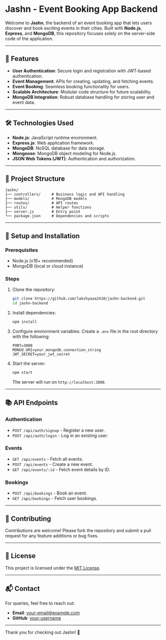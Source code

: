 # Jashn - Event Booking App Backend

Welcome to **Jashn**, the backend of an event booking app that lets users discover and book exciting events in their cities. Built with **Node.js**, **Express**, and **MongoDB**, this repository focuses solely on the server-side code of the application.

---

## 🚀 Features

-   **User Authentication**: Secure login and registration with JWT-based authentication.
-   **Event Management**: APIs for creating, updating, and fetching events.
-   **Event Booking**: Seamless booking functionality for users.
-   **Scalable Architecture**: Modular code structure for future scalability.
-   **MongoDB Integration**: Robust database handling for storing user and event data.

---

## 🛠️ Technologies Used

-   **Node.js**: JavaScript runtime environment.
-   **Express.js**: Web application framework.
-   **MongoDB**: NoSQL database for data storage.
-   **Mongoose**: MongoDB object modeling for Node.js.
-   **JSON Web Tokens (JWT)**: Authentication and authorization.

---

## 📂 Project Structure

```
Jashn/
├── controllers/     # Business logic and API handling
├── models/          # MongoDB models
├── routes/          # API routes
├── utils/           # Helper functions
├── server.js        # Entry point
└── package.json     # Dependencies and scripts
```

---

## 🔧 Setup and Installation

### Prerequisites

-   Node.js (v16+ recommended)
-   MongoDB (local or cloud instance)

### Steps

1. Clone the repository:

    ```bash
    git clone https://github.com/lakshyaaa2410/jashn-backend.git
    cd jashn-backend
    ```

2. Install dependencies:

    ```bash
    npm install
    ```

3. Configure environment variables:
   Create a `.env` file in the root directory with the following:

    ```env
    PORT=3000
    MONGO_URI=your_mongodb_connection_string
    JWT_SECRET=your_jwt_secret
    ```

4. Start the server:

    ```bash
    npm start
    ```

    The server will run on `http://localhost:3000`.

---

## 📚 API Endpoints

### Authentication

-   `POST /api/auth/signup` - Register a new user.
-   `POST /api/auth/login` - Log in an existing user.

### Events

-   `GET /api/events` - Fetch all events.
-   `POST /api/events` - Create a new event.
-   `GET /api/events/:id` - Fetch event details by ID.

### Bookings

-   `POST /api/bookings` - Book an event.
-   `GET /api/bookings` - Fetch user bookings.

---

## 🤝 Contributing

Contributions are welcome! Please fork the repository and submit a pull request for any feature additions or bug fixes.

---

## 📜 License

This project is licensed under the [MIT License](LICENSE).

---

## 📬 Contact

For queries, feel free to reach out:

-   **Email**: your-email@example.com
-   **GitHub**: [your-username](https://github.com/lakshyaaa2410)

---

Thank you for checking out Jashn! 🎉
